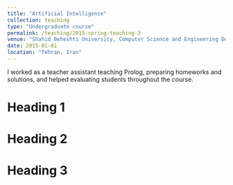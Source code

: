 ```yaml
---
title: "Artificial Intelligence"
collection: teaching
type: "Undergraduate course"
permalink: /teaching/2015-spring-teaching-3
venue: "Shahid Beheshti University, Computer Science and Engineering Department"
date: 2015-01-01
location: "Tehran, Iran"
---
```


I worked as a teacher assistant teaching Prolog, preparing homeworks and solutions, and helped evaluating students throughout the course.

Heading 1
======

Heading 2
======

Heading 3
======
